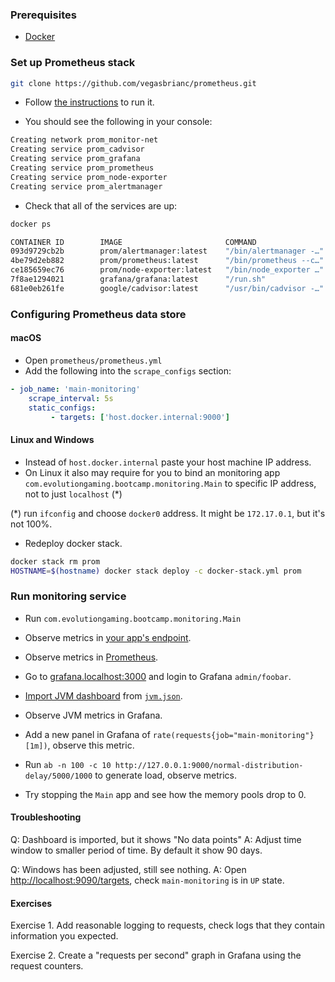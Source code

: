 ### Prerequisites
- [Docker](https://www.docker.com/)

### Set up Prometheus stack

```bash
git clone https://github.com/vegasbrianc/prometheus.git
```

- Follow [the instructions](https://github.com/vegasbrianc/prometheus/blob/master/README.md) to run it.

- You should see the following in your console:
```bash
Creating network prom_monitor-net
Creating service prom_cadvisor
Creating service prom_grafana
Creating service prom_prometheus
Creating service prom_node-exporter
Creating service prom_alertmanager
```

- Check that all of the services are up:
```bash
docker ps

CONTAINER ID        IMAGE                       COMMAND                  CREATED              STATUS              PORTS               NAMES
093d9729cb2b        prom/alertmanager:latest    "/bin/alertmanager -…"   About a minute ago   Up About a minute   9093/tcp            prom_alertmanager.1.d0ebj8k3zq2dlhgny2rzb9idx
4be79d2eb882        prom/prometheus:latest      "/bin/prometheus --c…"   About a minute ago   Up About a minute   9090/tcp            prom_prometheus.1.e6qvyv2jl57pum4fba3sjrnz2
ce185659ec76        prom/node-exporter:latest   "/bin/node_exporter …"   About a minute ago   Up About a minute   9100/tcp            prom_node-exporter.m78vyn14ro2nt1c8tn4h2hoyz.nccv13q6ia03dv58qnnnjvasy
7f8ae1294021        grafana/grafana:latest      "/run.sh"                About a minute ago   Up About a minute   3000/tcp            prom_grafana.1.yneb73zah7dnfoc7g8qrv1oqa
681e0eb261fe        google/cadvisor:latest      "/usr/bin/cadvisor -…"   2 minutes ago        Up 2 minutes        8080/tcp            prom_cadvisor.m78vyn14ro2nt1c8tn4h2hoyz.8agtc6zkmv2zanv3yx81uzomp
```

### Configuring Prometheus data store
#### macOS
- Open `prometheus/prometheus.yml`
- Add the following into the `scrape_configs` section:
```yaml
- job_name: 'main-monitoring'
    scrape_interval: 5s
    static_configs:
         - targets: ['host.docker.internal:9000']
```
#### Linux and Windows
- Instead of `host.docker.internal` paste your host machine IP address.
- On Linux it also may require for you to bind an monitoring app `com.evolutiongaming.bootcamp.monitoring.Main` to specific IP address, 
not to just `localhost` (*) 

(*) run `ifconfig` and choose `docker0` address.
It might be `172.17.0.1`, but it's not 100%.

- Redeploy docker stack.
```bash
docker stack rm prom
HOSTNAME=$(hostname) docker stack deploy -c docker-stack.yml prom
```

### Run monitoring service
- Run `com.evolutiongaming.bootcamp.monitoring.Main`

- Observe metrics in [your app's endpoint](http://localhost:9000/metrics).

- Observe metrics in [Prometheus](http://localhost:9090/targets). 

- Go to [grafana.localhost:3000](http://localhost:3000) and login to Grafana `admin/foobar`.

- [Import JVM dashboard](http://localhost:3000/dashboard/import) from [`jvm.json`](jvm.json).

- Observe JVM metrics in Grafana.

- Add a new panel in Grafana of `rate(requests{job="main-monitoring"}[1m])`, observe this metric.

- Run `ab -n 100 -c 10 http://127.0.0.1:9000/normal-distribution-delay/5000/1000` to generate load, observe metrics.

- Try stopping the `Main` app and see how the memory pools drop to 0.

#### Troubleshooting
Q: Dashboard is imported, but it shows "No data points"
A: Adjust time window to smaller period of time. By default it show 90 days.

Q: Windows has been adjusted, still see nothing.
A: Open [http://localhost:9090/targets](http://localhost:9090/targets), check `main-monitoring` is in `UP` state. 

#### Exercises

Exercise 1. Add reasonable logging to requests, check logs that they contain information you expected.

Exercise 2. Create a "requests per second" graph in Grafana using the request counters.
